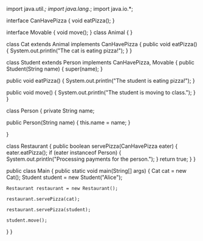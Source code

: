 import java.util.*;
import java.lang.*;
import java.io.*;

interface CanHavePizza { void eatPizza(); }

interface Movable { void move(); } class Animal { }

class Cat extends Animal implements CanHavePizza { public void eatPizza() { System.out.println("The cat is eating pizza!"); } }

class Student extends Person implements CanHavePizza, Movable { public Student(String name) { super(name); }

public void eatPizza() {
    System.out.println("The student is eating pizza!");
}

public void move() {
    System.out.println("The student is moving to class.");
}
}

class Person { private String name;

public Person(String name) {
    this.name = name;
}

}

class Restaurant { public boolean servePizza(CanHavePizza eater) { eater.eatPizza(); if (eater instanceof Person) { System.out.println("Processing payments for the person."); } return true; } }

public class Main { public static void main(String[] args) { Cat cat = new Cat(); Student student = new Student("Alice");

    Restaurant restaurant = new Restaurant();

    restaurant.servePizza(cat);

    restaurant.servePizza(student);

    student.move();
}
}
